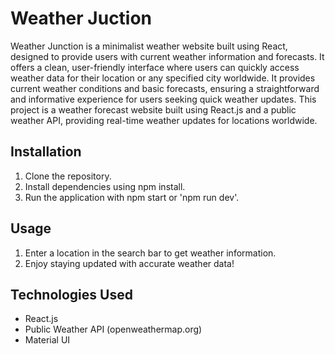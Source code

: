 # Weather Juction
Weather Junction is a minimalist weather website built using React, designed to provide users with current weather information and forecasts. It offers a clean, user-friendly interface where users can quickly access weather data for their location or any specified city worldwide. It provides current weather conditions and basic forecasts, ensuring a straightforward and informative experience for users seeking quick weather updates. This project is a weather forecast website built using React.js and a public weather API, providing real-time weather updates for locations worldwide.

## Installation

1. Clone the repository.
2. Install dependencies using npm install.
3. Run the application with npm start or 'npm run dev'.

## Usage

1. Enter a location in the search bar to get weather information.
3. Enjoy staying updated with accurate weather data!

## Technologies Used

- React.js
- Public Weather API (openweathermap.org)
- Material UI
